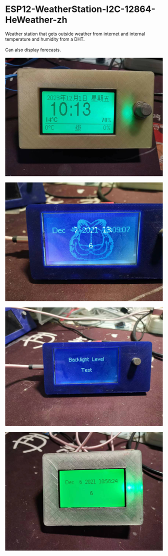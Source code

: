 # ESP12-WeatherStation-I2C-12864-HeWeather-zh
Weather station that gets outside weather from internet and internal temperature and humidity from a DHT.<br /><br />
Can also display forecasts.<br /><br />
<img src="https://github.com/bobhuang1/ESP12-WeatherStation-I2C-12864-HeWeather-zh/blob/master/WeatherStation1.jpg" alt="Picture"><br /><br />
<img src="https://github.com/bobhuang1/ESP12-WeatherStation-I2C-12864-HeWeather-zh/blob/master/WeatherStation2.jpg" alt="Picture"><br /><br />
<img src="https://github.com/bobhuang1/ESP12-WeatherStation-I2C-12864-HeWeather-zh/blob/master/WeatherStation3.jpg" alt="Picture"><br /><br />
<img src="https://github.com/bobhuang1/ESP12-WeatherStation-I2C-12864-HeWeather-zh/blob/master/WeatherStation4.jpg" alt="Picture"><br /><br />
